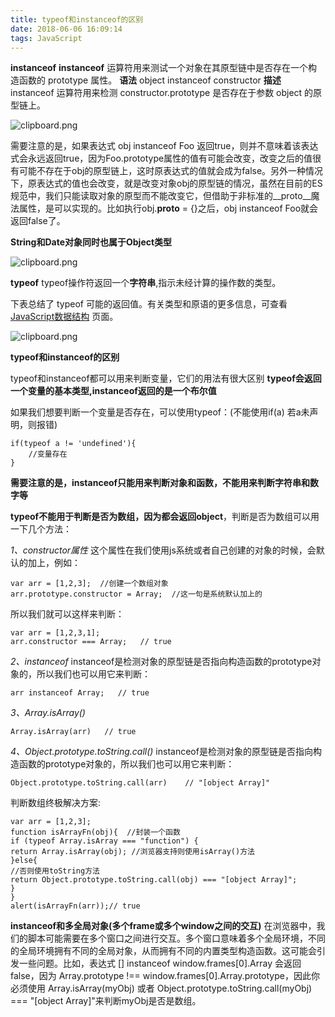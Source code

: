```yaml
---
title: typeof和instanceof的区别
date: 2018-06-06 16:09:14
tags: JavaScript
---
```

**instanceof**
**instanceof** 运算符用来测试一个对象在其原型链中是否存在一个构造函数的 prototype 属性。
**语法**
object instanceof constructor
**描述**
instanceof 运算符用来检测 constructor.prototype 是否存在于参数 object 的原型链上。

<!-- more -->

![clipboard.png](https://segmentfault.com/img/bVPwXo)

需要注意的是，如果表达式 obj instanceof Foo 返回true，则并不意味着该表达式会永远返回true，因为Foo.prototype属性的值有可能会改变，改变之后的值很有可能不存在于obj的原型链上，这时原表达式的值就会成为false。另外一种情况下，原表达式的值也会改变，就是改变对象obj的原型链的情况，虽然在目前的ES规范中，我们只能读取对象的原型而不能改变它，但借助于非标准的__proto__魔法属性，是可以实现的。比如执行obj.__proto__ = {}之后，obj instanceof Foo就会返回false了。

**String和Date对象同时也属于Object类型**


![clipboard.png](https://segmentfault.com/img/bVPwXp)


**typeof**
typeof操作符返回一个**字符串**,指示未经计算的操作数的类型。

下表总结了 typeof 可能的返回值。有关类型和原语的更多信息，可查看 [JavaScript数据结构][1] 页面。


![clipboard.png](https://segmentfault.com/img/bVPwXP)


**typeof和instanceof的区别**

typeof和instanceof都可以用来判断变量，它们的用法有很大区别
**typeof会返回一个变量的基本类型,instanceof返回的是一个布尔值**

如果我们想要判断一个变量是否存在，可以使用typeof：(不能使用if(a) 若a未声明，则报错)

```
if(typeof a != 'undefined'){
    //变量存在
}
```

**需要注意的是，instanceof只能用来判断对象和函数，不能用来判断字符串和数字等**

**typeof不能用于判断是否为数组，因为都会返回object**，判断是否为数组可以用一下几个方法：

*1、constructor属性*
这个属性在我们使用js系统或者自己创建的对象的时候，会默认的加上，例如：

```
var arr = [1,2,3];  //创建一个数组对象
arr.prototype.constructor = Array;  //这一句是系统默认加上的
```

所以我们就可以这样来判断：

```
var arr = [1,2,3,1];
arr.constructor === Array;   // true
```

*2、instanceof*
instanceof是检测对象的原型链是否指向构造函数的prototype对象的，所以我们也可以用它来判断：

```
arr instanceof Array;   // true
```

*3、Array.isArray()*

```
Array.isArray(arr)   // true
```

*4、Object.prototype.toString.call()*
instanceof是检测对象的原型链是否指向构造函数的prototype对象的，所以我们也可以用它来判断：

```
Object.prototype.toString.call(arr)    // "[object Array]"
```

判断数组终极解决方案:
```
var arr = [1,2,3];
function isArrayFn(obj){  //封装一个函数
if (typeof Array.isArray === "function") {
return Array.isArray(obj); //浏览器支持则使用isArray()方法
}else{
//否则使用toString方法
return Object.prototype.toString.call(obj) === "[object Array]";
}
}
alert(isArrayFn(arr));// true
```

**instanceof和多全局对象(多个frame或多个window之间的交互)**
在浏览器中，我们的脚本可能需要在多个窗口之间进行交互。多个窗口意味着多个全局环境，不同的全局环境拥有不同的全局对象，从而拥有不同的内置类型构造函数。这可能会引发一些问题。比如，表达式 [] instanceof window.frames[0].Array 会返回false，因为 Array.prototype !== window.frames[0].Array.prototype，因此你必须使用 Array.isArray(myObj) 或者 Object.prototype.toString.call(myObj) === "[object Array]"来判断myObj是否是数组。


  [1]: https://developer.mozilla.org/zh-CN/docs/Web/JavaScript/Data_structures